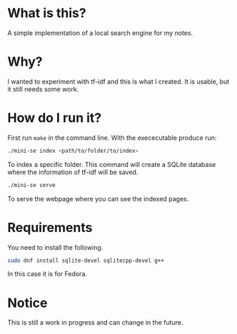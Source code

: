 # What is this?

A simple implementation of a local search engine for my notes.

# Why?

I wanted to experiment with tf-idf and this is what I created. It is
usable, but it still needs some work.

# How do I run it?

First run `make` in the command line. With the exececutable produce run:

```bash
./mini-se index <path/to/folder/to/index>
```

To index a specific folder. This command will create a SQLite database
where the information of tf-idf will be saved.

```bash
./mini-se serve
```

To serve the webpage where you can see the indexed pages.


# Requirements

You need to install the following.

```bash
sudo dnf install sqlite-devel sqlitecpp-devel g++
```
In this case it is for Fedora.

# Notice

This is still a work in progress and can change in the future.
